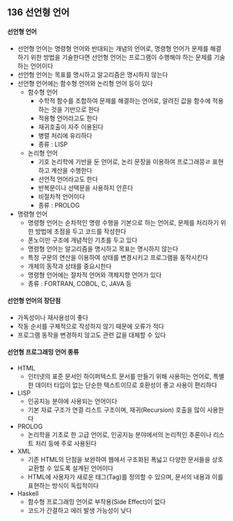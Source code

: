 ## 136 선언형 언어

#### 선언형 언어

- 선언형 언어는 명령형 언어와 반대되는 개념의 언어로, 명령형 언어가 문제를 해결하기 위한 방법을 기술한다면 선언형 언어는 프로그램이 수행해야 하는 문제를 기술하는 언어이다
- 선언형 언어는 목표를 명시하고 알고리즘은 명시하지 않는다
- 선언형 언어에는 함수형 언어와 논리형 언어 등이 있다
  - 함수형 언어
    - 수학적 함수를 조합하여 문제를 해결하는 언어로, 알려진 값을 함수에 적용하는 것을 기반으로 한다
    - 적용형 언어라고도 한다
    - 재귀호출이 자주 이용된다
    - 병렬 처리에 유리하다
    - 종류 : LISP
  - 논리형 언어
    - 기호 논리학에 기반을 둔 언어로, 논리 문장을 이용하여 프로그래믕ㄹ 표현하고 계산을 수행한다
    - 선언적 언어라고도 한다
    - 반복문이나 선택문을 사용하지 안흔다
    - 비절차적 언어이다
    - 종류 : PROLOG
- 명령형 언어
  - 명령형 언어는 순차적인 명령 수행을 기본으로 하는 언어로, 문제를 처리하기 위한 방법에 초점을 두고 코드를 작성한다
  - 폰노이만 구조에 개념적인 기초를 두고 있다
  - 명령형 언어는 알고리즘을 명시하고 목표는 명시하지 않는다
  - 특정 구문의 연산을 이용하여 상태를 변경시키고 프로그램을 동작시킨다
  - 개체의 동작과 상태를 중요시한다
  - 명령형 언어에는 절차적 언어와 객체지향 언어가 있다
  - 종류 : FORTRAN, COBOL, C, JAVA 등



#### 선언형 언어의 장단점

- 가독성이나 재사용성이 좋다
- 작동 순서를 구체적으로 작성하지 않기 때문에 오류가 적다
- 프로그램 동작을 변경하지 않고도 관련 값을 대체할 수 있다



#### 선언형 프로그래밍 언어 종류

- HTML
  - 인터넷의 표준 문서인 하이퍼텍스트 문서를 만들기 위해 사용하는 언어로, 특별한 데이터 타입이 없는 단순한 텍스트이므로 호환성이 좋고 사용이 편리하다
- LISP
  - 인공지능 분야에 사용되는 언어이다
  - 기본 자료 구조가 연결 리스트 구조이며, 재귀(Recursion) 호출을 많이 사용한다
- PROLOG
  - 논리학을 기초로 한 고급 언어로, 인공지능 분야에서의 논리적인 추론이나 리스트 처리 등에 주로 사용된다
- XML
  - 기존 HTML의 단점을 보완하여 웹에서 구조화된 폭넓고 다양한 문서들을 상호 교환할 수 있도록 설계된 언어이다
  - HTML에 사용자가 새로운 태그(Tag)를 정의할 수 있으며, 문서의 내용과 이를 표현하는 방식이 독립적이다
- Haskell
  - 함수형 프로그래밍 언어로 부작용(Side Effect)이 없다
  - 코드가 간결하고 에러 발생 가능성이 낮다